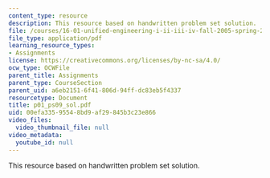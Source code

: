 ```yaml
---
content_type: resource
description: This resource based on handwritten problem set solution.
file: /courses/16-01-unified-engineering-i-ii-iii-iv-fall-2005-spring-2006/00efa33595548bd9af29845b3c23e866_p01_ps09_sol.pdf
file_type: application/pdf
learning_resource_types:
- Assignments
license: https://creativecommons.org/licenses/by-nc-sa/4.0/
ocw_type: OCWFile
parent_title: Assignments
parent_type: CourseSection
parent_uid: a6eb2151-6f41-806d-94ff-dc83eb5f4337
resourcetype: Document
title: p01_ps09_sol.pdf
uid: 00efa335-9554-8bd9-af29-845b3c23e866
video_files:
  video_thumbnail_file: null
video_metadata:
  youtube_id: null
---
```

This resource based on handwritten problem set solution.